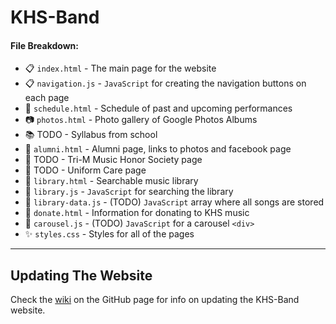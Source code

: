 # KHS-Band

#### File Breakdown:
* 📋 `index.html` - The main page for the website
* 📋 `navigation.js` - `JavaScript` for creating the navigation buttons on each page
* 📅 `schedule.html` - Schedule of past and upcoming performances
* 📷 `photos.html` - Photo gallery of Google Photos Albums
* 📚 TODO - Syllabus from school
* 🏫 `alumni.html` - Alumni page, links to photos and facebook page
* 🎵 TODO - Tri-M Music Honor Society page
* 👔 TODO - Uniform Care page
* 🎼 `library.html` - Searchable music library
* 🎼 `library.js` - `JavaScript` for searching the library
* 🎼 `library-data.js` - (TODO) `JavaScript` array where all songs are stored
* 💸 `donate.html` - Information for donating to KHS music
* 🎠 `carousel.js` - (TODO) `JavaScript` for a carousel `<div>`
* ✨ `styles.css` - Styles for all of the pages

---
## Updating The Website

Check the [wiki](https://github.com/EagleSoftworks/KHS-Band/wiki "KHS-Band GitHub Wiki") on the GitHub page for info on updating the KHS-Band website.